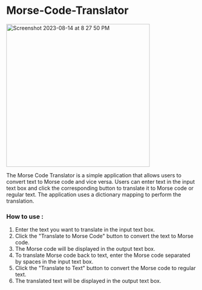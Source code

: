 # Morse-Code-Translator
<img width="379" alt="Screenshot 2023-08-14 at 8 27 50 PM" src="https://github.com/rajputnavya/Morse-Code-Translator/assets/75139913/26b1e1cd-655e-4c86-bef9-d86abe1e758d">

The Morse Code Translator is a simple application that allows users to convert text to Morse code and vice versa. Users can enter text in the input text box and click the corresponding button to translate it to Morse code or regular text. The application uses a dictionary mapping to perform the translation.

### How to use : 
1. Enter the text you want to translate in the input text box.
2. Click the "Translate to Morse Code" button to convert the text to Morse code.
3. The Morse code will be displayed in the output text box.
4. To translate Morse code back to text, enter the Morse code separated by spaces in the input text box.
5. Click the "Translate to Text" button to convert the Morse code to regular text.
6. The translated text will be displayed in the output text box.
